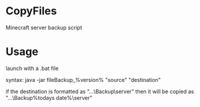 CopyFiles
=========

Minecraft server backup script

Usage
=====
launch with a .bat file

syntax: java -jar fileBackup_%version% "source" "destination"

if the destination is formatted as "...\Backup\server" 
then it will be copied as "...\Backup\%todays date%\server"
